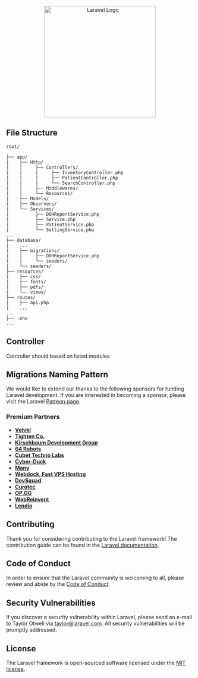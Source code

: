 <p align="center"><a href="https://api-qhealthsystem.com" target="_blank"><img src="https://i.imgur.com/yB2p2AW.png" width="300" alt="Laravel Logo"></a></p>



## File Structure

```
root/

├── app/
|    ├── Http/
|    |     ├── Controllers/
|    |     |     ├── InventoryController.php
|    |     |     ├── PatientController.php
|    |     |     └── SearchController.php
|    |     ├── Middlewares/
|    |     └── Resources/
|    ├── Models/
|    ├── Observers/
|    └── Services/
|          ├── DOHReportService.php
|          ├── Service.php
|          ├── PatientService.php
|          └── SettingService.php
...
├── database/
|    ...
|    ├── migrations/
|    |     ├── DOHReportService.php
|    |     └── seeders/
|    └── seeders/
├── resources/
|    ├── css/
|    ├── fonts/
|    ├── pdfs/
|    └── views/
├── routes/
|    ├── api.php
|    ...
...
├── .env
...

```
## Controller

Controller should based on listed modules
###

## Migrations Naming Pattern

We would like to extend our thanks to the following sponsors for funding Laravel development. If you are interested in becoming a sponsor, please visit the Laravel [Patreon page](https://patreon.com/taylorotwell).

### Premium Partners

- **[Vehikl](https://vehikl.com/)**
- **[Tighten Co.](https://tighten.co)**
- **[Kirschbaum Development Group](https://kirschbaumdevelopment.com)**
- **[64 Robots](https://64robots.com)**
- **[Cubet Techno Labs](https://cubettech.com)**
- **[Cyber-Duck](https://cyber-duck.co.uk)**
- **[Many](https://www.many.co.uk)**
- **[Webdock, Fast VPS Hosting](https://www.webdock.io/en)**
- **[DevSquad](https://devsquad.com)**
- **[Curotec](https://www.curotec.com/services/technologies/laravel/)**
- **[OP.GG](https://op.gg)**
- **[WebReinvent](https://webreinvent.com/?utm_source=laravel&utm_medium=github&utm_campaign=patreon-sponsors)**
- **[Lendio](https://lendio.com)**

## Contributing

Thank you for considering contributing to the Laravel framework! The contribution guide can be found in the [Laravel documentation](https://laravel.com/docs/contributions).

## Code of Conduct

In order to ensure that the Laravel community is welcoming to all, please review and abide by the [Code of Conduct](https://laravel.com/docs/contributions#code-of-conduct).

## Security Vulnerabilities

If you discover a security vulnerability within Laravel, please send an e-mail to Taylor Otwell via [taylor@laravel.com](mailto:taylor@laravel.com). All security vulnerabilities will be promptly addressed.

## License

The Laravel framework is open-sourced software licensed under the [MIT license](https://opensource.org/licenses/MIT).
